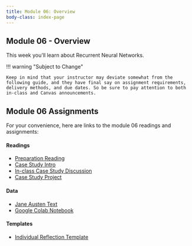 ```yaml
---
title: Module 06: Overview
body-class: index-page
---
```


## Module 06 - Overview

This week you'll learn about Recurrent Neural Networks.

!!! warning "Subject to Change"
	
	Keep in mind that your instructor may deviate somewhat from the following guide, and they have final say on assignment requirements, delivery methods, and due dates. So be sure to pay attention to both in-class and Canvas announcements.

## Module 06 Assignments

For your convenience, here are links to the module 06 readings and assignments:

#### Readings

* [Preparation Reading](./reading.html)
* [Case Study Intro](./intro.html)
* [In-class Case Study Discussion](./discussion.html)
* [Case Study Project](./project.html)

#### Data
* [Jane Austen Text](https://raw.githubusercontent.com/lfalin/cse450-course/master/data/austen/austen.txt)
* [Google Colab Notebook](https://colab.research.google.com/github/lfalin/cse450-course/blob/master/notebooks/starter_publishing.ipynb)

#### Templates

* [Individual Reflection Template]({{URLROOT}}/course/reflection.docx)